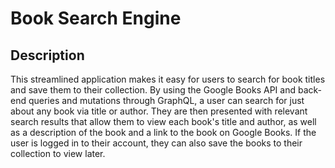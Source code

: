 # Book Search Engine


## Description
This streamlined application makes it easy for users to search for book titles and save them to their collection. By using the Google Books API and back-end queries and mutations through GraphQL, a user can search for just about any book via title or author. They are then presented with relevant search results that allow them to view each book's title and author, as well as a description of the book and a link to the book on Google Books. If the user is logged in to their account, they can also save the books to their collection to view later.
